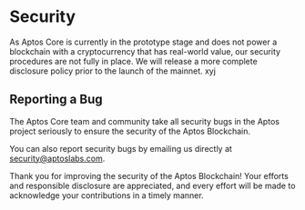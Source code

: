 # Security

As Aptos Core is currently in the prototype stage and does not power a blockchain with a cryptocurrency that has real-world value, our security procedures are not fully in place. We will release a more complete disclosure policy prior to the launch of the mainnet.
xyj
## Reporting a Bug

The Aptos Core team and community take all security bugs in the Aptos project seriously to ensure the security of the Aptos Blockchain.

You can also report security bugs by emailing us directly at security@aptoslabs.com.

Thank you for improving the security of the Aptos Blockchain! Your efforts and responsible disclosure are appreciated, and every effort will be made to acknowledge your contributions in a timely manner.

